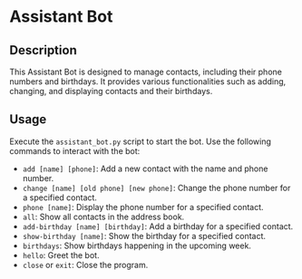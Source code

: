 # Assistant Bot

## Description
This Assistant Bot is designed to manage contacts, including their phone numbers and birthdays. 
It provides various functionalities such as adding, changing, and displaying contacts and their birthdays.

## Usage
Execute the `assistant_bot.py` script to start the bot. Use the following commands to interact with the bot:
- `add [name] [phone]`: Add a new contact with the name and phone number.
- `change [name] [old phone] [new phone]`: Change the phone number for a specified contact.
- `phone [name]`: Display the phone number for a specified contact.
- `all`: Show all contacts in the address book.
- `add-birthday [name] [birthday]`: Add a birthday for a specified contact.
- `show-birthday [name]`: Show the birthday for a specified contact.
- `birthdays`: Show birthdays happening in the upcoming week.
- `hello`: Greet the bot.
- `close` or `exit`: Close the program.